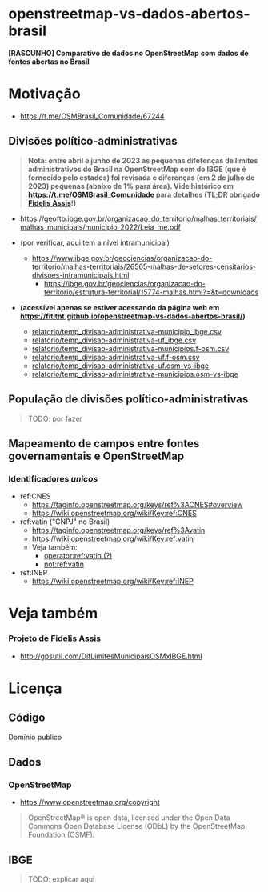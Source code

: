 # openstreetmap-vs-dados-abertos-brasil
**[RASCUNHO] Comparativo de dados no OpenStreetMap com dados de fontes abertas no Brasil**

# Motivação
- https://t.me/OSMBrasil_Comunidade/67244

## Divisões político-administrativas

> **Nota: entre abril e junho de 2023 as pequenas difefenças de limites administrativos do Brasil na OpenStreetMap com do IBGE (que é fornecido pelo estados) foi revisada e diferenças (em 2 de julho de 2023) pequenas (abaixo de 1% para área). Vide histórico em <https://t.me/OSMBrasil_Comunidade> para detalhes (TL;DR obrigado [Fidelis Assis](https://www.openstreetmap.org/user/Fidelis%20Assis)!)**

- https://geoftp.ibge.gov.br/organizacao_do_territorio/malhas_territoriais/malhas_municipais/municipio_2022/Leia_me.pdf
- (por verificar, aqui tem a nível intramunicipal)
  - https://www.ibge.gov.br/geociencias/organizacao-do-territorio/malhas-territoriais/26565-malhas-de-setores-censitarios-divisoes-intramunicipais.html
    - https://ibge.gov.br/geociencias/organizacao-do-territorio/estrutura-territorial/15774-malhas.html?=&t=downloads


- **(acessível apenas se estiver acessando da página web em https://fititnt.github.io/openstreetmap-vs-dados-abertos-brasil/)**
  - [relatorio/temp_divisao-administrativa-municipio_ibge.csv](relatorio/temp_divisao-administrativa-municipio_ibge.csv)
  - [relatorio/temp_divisao-administrativa-uf_ibge.csv](relatorio/temp_divisao-administrativa-uf_ibge.csv)
  - [relatorio/temp_divisao-administrativa-municipios.f-osm.csv](relatorio/temp_divisao-administrativa-municipios.f-osm.csv)
  - [relatorio/temp_divisao-administrativa-uf.f-osm.csv](relatorio/temp_divisao-administrativa-uf.f-osm.csv)
  - [relatorio/temp_divisao-administrativa-uf.osm-vs-ibge](relatorio/temp_divisao-administrativa-uf.osm-vs-ibge)
  - [relatorio/temp_divisao-administrativa-municipios.osm-vs-ibge](relatorio/temp_divisao-administrativa-municipios.osm-vs-ibge)

<!--

## Estradas
- https://servicos.dnit.gov.br/

### Nomes de estradas
- https://www.ibge.gov.br/geociencias/organizacao-do-territorio/malhas-territoriais/28971-base-de-faces-de-logradouros-do-brasil.html?=&t=downloads
-->

## População de divisões político-administrativas

> TODO: por fazer

## Mapeamento de campos entre fontes governamentais e OpenStreetMap
### Identificadores _unicos_

- ref:CNES
  - https://taginfo.openstreetmap.org/keys/ref%3ACNES#overview
  - https://wiki.openstreetmap.org/wiki/Key:ref:CNES
- ref:vatin ("CNPJ" no Brasil)
  - https://taginfo.openstreetmap.org/keys/ref%3Avatin
  - https://wiki.openstreetmap.org/wiki/Key:ref:vatin
  - Veja também:
    - [operator:ref:vatin (?)](https://taginfo.openstreetmap.org/keys/operator%3Aref%3Avatin#values)
    - [not:ref:vatin](https://taginfo.openstreetmap.org/keys/not%3Aref%3Avatin#values)
- ref:INEP
  - https://wiki.openstreetmap.org/wiki/Key:ref:INEP

# Veja também

### Projeto de [Fidelis Assis](https://www.openstreetmap.org/user/Fidelis%20Assis)
- http://gpsutil.com/DifLimitesMunicipaisOSMxIBGE.html

# Licença

## Código
Domínio publico

## Dados
### OpenStreetMap
- https://www.openstreetmap.org/copyright

> OpenStreetMap® is open data, licensed under the Open Data Commons Open Database License (ODbL) by the OpenStreetMap Foundation (OSMF).

## IBGE
> TODO: explicar aqui